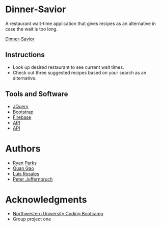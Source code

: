 # Dinner-Savior

A restaurant wait-time application that gives recipes as an alternative in case the wait is too long.

[Dinner-Savior](https://peterjuff.github.io/dinner-savior/)

## Instructions

* Look up desired restaurant to see current wait times.
* Check out three suggested recipes based on your search as an alternative.


## Tools and Software

* [JQuery](https://jquery.com/)
* [Bootstrap](https://getbootstrap.com/)
* [Firebase](https://firebase.google.com/)
* [API](https://www.zomato.com/chicago)
* [API](https://www.edamam.com/)

# Authors

* [Ryan Parks](https://github.com/rjp11)
* [Quan Gao](https://github.com/QuanGao)
* [Luis Rosales](https://github.com/Guama1239)
* [Peter Juffernbruch](https://github.com/peterjuff)

# Acknowledgments

* [Northwestern University Coding Bootcamp](https://bootcamp.northwestern.edu/coding/)
* Group project one




